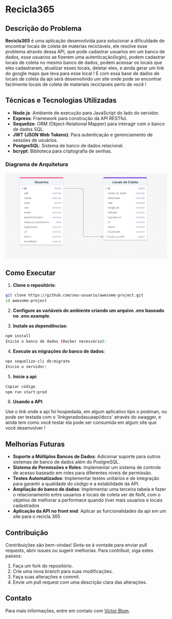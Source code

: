 # Recicla365

## Descrição do Problema

**Recicla365** é uma aplicação desenvolvida para solucionar a dificuldade de encontrar locais de coleta de materias reciclaveis, ele resolve esse problema através dessa API, que pode cadastrar usuarios em um banco de dados, esse usuarios se fizerem uma autenticação(login), podem cadastrar locais de coleta no mesmo banco de dados, podem acessar os locais que eles cadastraram, atualizar esses locais, deletar eles, e ainda gerar um link do google maps que leva para esse local ! E com essa base de dados de locais de coleta da api será desenvolvido um site onde pode se encontrar facilmente locais de coleta de materiais reciclaveis perto de você !

## Técnicas e Tecnologias Utilizadas

- **Node.js**: Ambiente de execução para JavaScript do lado do servidor.
- **Express**: Framework para construção da API RESTful.
- **Sequelize**: ORM (Object-Relational Mapper) para interagir com o banco de dados SQL.
- **JWT (JSON Web Tokens)**: Para autenticação e gerenciamento de sessões de usuários.
- **PostgreSQL**: Sistema de banco de dados relacional.
- **bcrypt**: Biblioteca para criptografia de senhas.

### Diagrama de Arquitetura

![Diagrama de Arquitetura](src/images/image.png)

## Como Executar

1. **Clone o repositório**:
```bash
git clone https://github.com/seu-usuario/awesome-project.git
cd awesome-project
```
2. **Configure as variáveis de ambiente criando um arquivo .env baseado no .env.example**.

3. **Instale as dependências**:

```bash
npm install
Inicie o banco de dados (Docker necessário):
```

4. **Execute as migrações do banco de dados**:

```bash
npx sequelize-cli db:migrate
Inicie o servidor:
```
5. **Inicie a api**:

```bash
Copiar código
npm run start:prod
```

6. **Usando a API**:

Use o link onde a api foi hospedada, em algum aplicativo tipo o postman, ou pode ser testada com o 'linkgeradodasuaapi/docs' através do swagger, e ainda tem como você testar ela pode ser consumida em algum site que você desenvolver !

## Melhorias Futuras

- **Suporte a Múltiplos Bancos de Dados**: Adicionar suporte para outros sistemas de banco de dados além do PostgreSQL.
- **Sistema de Permissões e Roles**: Implementar um sistema de controle de acesso baseado em roles para diferentes níveis de permissão.
- **Testes Automatizados**: Implementar testes unitários e de integração para garantir a qualidade do código e a estabilidade da API.
- **Ampliação do banco de dados**: Implementar uma terceira tabela e fazer o relacionamento entre usuarios e locais de coleta ser de NxN, com o objetivo de melhorar a performace quando tiver mais usuarios e locais cadastrados
- **Aplicação da API no front end**: Aplicar as funcionalidades da api em um site para o recicla 365

## Contribuição

Contribuições são bem-vindas! Sinta-se à vontade para enviar pull requests, abrir issues ou sugerir melhorias. Para contribuir, siga estes passos:

1. Faça um fork do repositório.
2. Crie uma nova branch para suas modificações.
3. Faça suas alterações e commit.
4. Envie um pull request com uma descrição clara das alterações.

## Contato

Para mais informações, entre em contato com [Victor Blum](mailto:vblum26@gmail.com).
